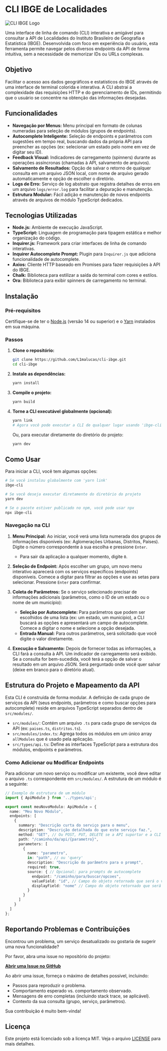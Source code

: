 # CLI IBGE de Localidades

![CLI IBGE Logo](assets/image.png) <!-- Substitua pelo caminho real da sua logo, se houver -->

Uma interface de linha de comando (CLI) interativa e amigável para consultar a API de Localidades do Instituto Brasileiro de Geografia e Estatística (IBGE). Desenvolvida com foco em experiência do usuário, esta ferramenta permite navegar pelos diversos endpoints da API de forma intuitiva, sem a necessidade de memorizar IDs ou URLs complexas.

## Objetivo

Facilitar o acesso aos dados geográficos e estatísticos do IBGE através de uma interface de terminal colorida e interativa. A CLI abstrai a complexidade das requisições HTTP e do gerenciamento de IDs, permitindo que o usuário se concentre na obtenção das informações desejadas.

## Funcionalidades

-   **Navegação por Menus:** Menu principal em formato de colunas numeradas para seleção de módulos (grupos de endpoints).
-   **Autocomplete Inteligente:** Seleção de endpoints e parâmetros com sugestões em tempo real, buscando dados da própria API para preencher as opções (ex: selecionar um estado pelo nome em vez de digitar seu ID).
-   **Feedback Visual:** Indicadores de carregamento (spinners) durante as operações assíncronas (chamadas à API, salvamento de arquivos).
-   **Salvamento de Resultados:** Opção de salvar o retorno de qualquer consulta em um arquivo JSON local, com nome de arquivo gerado automaticamente e opção de escolher o diretório.
-   **Logs de Erro:** Serviço de log abstrato que registra detalhes de erros em um arquivo `logs/error.log` para facilitar a depuração e manutenção.
-   **Estrutura Modular:** Fácil adição e manutenção de novos endpoints através de arquivos de módulo TypeScript dedicados.

## Tecnologias Utilizadas

-   **Node.js:** Ambiente de execução JavaScript.
-   **TypeScript:** Linguagem de programação para tipagem estática e melhor organização do código.
-   **Inquirer.js:** Framework para criar interfaces de linha de comando interativas.
-   **Inquirer Autocomplete Prompt:** Plugin para `Inquirer.js` que adiciona funcionalidade de autocomplete.
-   **Axios:** Cliente HTTP baseado em Promises para fazer requisições à API do IBGE.
-   **Chalk:** Biblioteca para estilizar a saída do terminal com cores e estilos.
-   **Ora:** Biblioteca para exibir spinners de carregamento no terminal.

## Instalação

### Pré-requisitos

Certifique-se de ter o [Node.js](https://nodejs.org/) (versão 14 ou superior) e o [Yarn](https://yarnpkg.com/) instalados em sua máquina.

### Passos

1.  **Clone o repositório:**
    ```bash
    git clone https://github.com/L1malucas/cli-ibge.git
    cd cli-ibge
    ```

2.  **Instale as dependências:**
    ```bash
    yarn install
    ```

3.  **Compile o projeto:**
    ```bash
    yarn build
    ```

4.  **Torne a CLI executável globalmente (opcional):**
    ```bash
    yarn link
    # Agora você pode executar a CLI de qualquer lugar usando 'ibge-cli'
    ```
    Ou, para executar diretamente do diretório do projeto:
    ```bash
    yarn dev
    ```

## Como Usar

Para iniciar a CLI, você tem algumas opções:

```bash
# Se você instalou globalmente com 'yarn link'
ibge-cli

# Se você deseja executar diretamente do diretório do projeto
yarn dev

# Se o pacote estiver publicado no npm, você pode usar npx
npx ibge-cli
```

### Navegação na CLI

1.  **Menu Principal:** Ao iniciar, você verá uma lista numerada dos grupos de informações disponíveis (ex: Aglomerações Urbanas, Distritos, Países). Digite o número correspondente à sua escolha e pressione `Enter`.
    *   Para sair da aplicação a qualquer momento, digite `0`.

2.  **Seleção de Endpoint:** Após escolher um grupo, um novo menu interativo aparecerá com os serviços específicos (endpoints) disponíveis. Comece a digitar para filtrar as opções e use as setas para selecionar. Pressione `Enter` para confirmar.

3.  **Coleta de Parâmetros:** Se o serviço selecionado precisar de informações adicionais (parâmetros, como o ID de um estado ou o nome de um município):
    *   **Seleção por Autocomplete:** Para parâmetros que podem ser escolhidos de uma lista (ex: um estado, um município), a CLI buscará as opções e apresentará um campo de autocomplete. Comece a digitar o nome e selecione a opção desejada.
    *   **Entrada Manual:** Para outros parâmetros, será solicitado que você digite o valor diretamente.

4.  **Execução e Salvamento:** Depois de fornecer todas as informações, a CLI fará a consulta à API. Um indicador de carregamento será exibido. Se a consulta for bem-sucedida, você terá a opção de salvar o resultado em um arquivo JSON. Será perguntado onde você quer salvar (deixe em branco para o diretório atual).

## Estrutura do Projeto e Mapeamento da API

Esta CLI é construída de forma modular. A definição de cada grupo de serviços da API (seus endpoints, parâmetros e como buscar opções para autocomplete) reside em arquivos TypeScript separados dentro de `src/modules/`.

-   `src/modules/`: Contém um arquivo `.ts` para cada grupo de serviços da API (ex: `paises.ts`, `distritos.ts`).
-   `src/modules/index.ts`: Agrega todos os módulos em um único array `allModules` que é usado pela aplicação.
-   `src/types/api.ts`: Define as interfaces TypeScript para a estrutura dos módulos, endpoints e parâmetros.

### Como Adicionar ou Modificar Endpoints

Para adicionar um novo serviço ou modificar um existente, você deve editar o arquivo `.ts` correspondente em `src/modules/`. A estrutura de um módulo é a seguinte:

```typescript
// Exemplo de estrutura de um módulo
import { ApiModule } from '../types/api';

export const meuNovoModulo: ApiModule = {
  name: "Meu Novo Módulo",
  endpoints: [
    {
      summary: "Descrição curta do serviço para o menu",
      description: "Descrição detalhada do que este serviço faz.",
      method: "GET", // Ou POST, PUT, DELETE se a API suportar e a CLI for estendida
      path: "/caminho/da/api/{parametro}",
      parameters: [
        {
          name: "parametro",
          in: "path", // ou 'query'
          description: "Descrição do parâmetro para o prompt",
          required: true,
          source: { // Opcional: para prompts de autocomplete
            endpoint: "/caminho/para/buscar/opcoes",
            valueField: "id", // Campo do objeto retornado que será o valor do parâmetro
            displayField: "nome" // Campo do objeto retornado que será exibido ao usuário
          }
        }
      ]
    }
  ]
};
```

## Reportando Problemas e Contribuições

Encontrou um problema, um serviço desatualizado ou gostaria de sugerir uma nova funcionalidade?

Por favor, abra uma issue no repositório do projeto:

[**Abrir uma Issue no GitHub**](https://github.com/L1malucas/cli-ibge/issues)

Ao abrir uma issue, forneça o máximo de detalhes possível, incluindo:
-   Passos para reproduzir o problema.
-   Comportamento esperado vs. comportamento observado.
-   Mensagens de erro completas (incluindo stack trace, se aplicável).
-   Contexto da sua consulta (grupo, serviço, parâmetros).

Sua contribuição é muito bem-vinda!

## Licença

Este projeto está licenciado sob a licença MIT. Veja o arquivo [LICENSE](LICENSE) para mais detalhes.